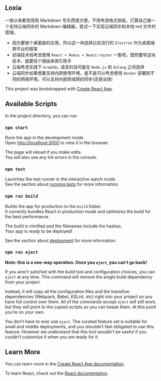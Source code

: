 ## Loxia

一直以来都觉得用 Markdown 写东西很方便，不用考虑格式排版，打算自己做一个支持云端同步的 Markdown 编辑器，尝试一下实现云端同步和本地 md 文件的管理。

- 因为要做个桌面版的应用，所以这一块选择比较流行的 `Electron` 作为桌面端跨平台的框架
- 前端技术栈考虑使用 `React + Redux + React-router` 一套吧，既然要学这块技术，就要找个理由来用它练手
- 云端考虑实践下 `GraphQL`, 语言的话可能在 `Node.js` 和 `Golang` 之间选择
- 云端同步如果想要支持内网使用环境，是不是可以考虑使用 `docker` 部署到不同的网络环境，可以支持内部局域网的同步(还是设想)

This project was bootstrapped with [Create React App](https://github.com/facebook/create-react-app).

## Available Scripts

In the project directory, you can run:

### `npm start`

Runs the app in the development mode.<br>
Open [http://localhost:3000](http://localhost:3000) to view it in the browser.

The page will reload if you make edits.<br>
You will also see any lint errors in the console.

### `npm test`

Launches the test runner in the interactive watch mode.<br>
See the section about [running tests](https://facebook.github.io/create-react-app/docs/running-tests) for more information.

### `npm run build`

Builds the app for production to the `build` folder.<br>
It correctly bundles React in production mode and optimizes the build for the best performance.

The build is minified and the filenames include the hashes.<br>
Your app is ready to be deployed!

See the section about [deployment](https://facebook.github.io/create-react-app/docs/deployment) for more information.

### `npm run eject`

**Note: this is a one-way operation. Once you `eject`, you can’t go back!**

If you aren’t satisfied with the build tool and configuration choices, you can `eject` at any time. This command will remove the single build dependency from your project.

Instead, it will copy all the configuration files and the transitive dependencies (Webpack, Babel, ESLint, etc) right into your project so you have full control over them. All of the commands except `eject` will still work, but they will point to the copied scripts so you can tweak them. At this point you’re on your own.

You don’t have to ever use `eject`. The curated feature set is suitable for small and middle deployments, and you shouldn’t feel obligated to use this feature. However we understand that this tool wouldn’t be useful if you couldn’t customize it when you are ready for it.

## Learn More

You can learn more in the [Create React App documentation](https://facebook.github.io/create-react-app/docs/getting-started).

To learn React, check out the [React documentation](https://reactjs.org/).
